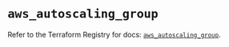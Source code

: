 # `aws_autoscaling_group`

Refer to the Terraform Registry for docs: [`aws_autoscaling_group`](https://registry.terraform.io/providers/hashicorp/aws/5.58.0/docs/resources/autoscaling_group).
